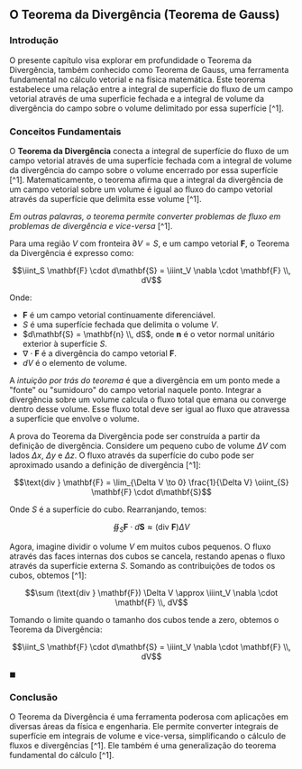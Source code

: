 ## O Teorema da Divergência (Teorema de Gauss)

### Introdução
O presente capítulo visa explorar em profundidade o Teorema da Divergência, também conhecido como Teorema de Gauss, uma ferramenta fundamental no cálculo vetorial e na física matemática. Este teorema estabelece uma relação entre a integral de superfície do fluxo de um campo vetorial através de uma superfície fechada e a integral de volume da divergência do campo sobre o volume delimitado por essa superfície [^1].

### Conceitos Fundamentais

O **Teorema da Divergência** conecta a integral de superfície do fluxo de um campo vetorial através de uma superfície fechada com a integral de volume da divergência do campo sobre o volume encerrado por essa superfície [^1]. Matematicamente, o teorema afirma que a integral da divergência de um campo vetorial sobre um volume é igual ao fluxo do campo vetorial através da superfície que delimita esse volume [^1].

*Em outras palavras, o teorema permite converter problemas de fluxo em problemas de divergência e vice-versa* [^1].

Para uma região $V$ com fronteira $\partial V = S$, e um campo vetorial $\mathbf{F}$, o Teorema da Divergência é expresso como:

$$\iint_S \mathbf{F} \cdot d\mathbf{S} = \iiint_V \nabla \cdot \mathbf{F} \\, dV$$

Onde:
- $\mathbf{F}$ é um campo vetorial continuamente diferenciável.
- $S$ é uma superfície fechada que delimita o volume $V$.
- $d\mathbf{S} = \mathbf{n} \\, dS$, onde $\mathbf{n}$ é o vetor normal unitário exterior à superfície $S$.
- $\nabla \cdot \mathbf{F}$ é a divergência do campo vetorial $\mathbf{F}$.
- $dV$ é o elemento de volume.

A *intuição por trás do teorema* é que a divergência em um ponto mede a "fonte" ou "sumidouro" do campo vetorial naquele ponto. Integrar a divergência sobre um volume calcula o fluxo total que emana ou converge dentro desse volume. Esse fluxo total deve ser igual ao fluxo que atravessa a superfície que envolve o volume.

A prova do Teorema da Divergência pode ser construída a partir da definição de divergência. Considere um pequeno cubo de volume $\Delta V$ com lados $\Delta x$, $\Delta y$ e $\Delta z$. O fluxo através da superfície do cubo pode ser aproximado usando a definição de divergência [^1]:

$$\text{div } \mathbf{F} = \lim_{\Delta V \to 0} \frac{1}{\Delta V} \oiint_{S} \mathbf{F} \cdot d\mathbf{S}$$

Onde $S$ é a superfície do cubo. Rearranjando, temos:

$$\oiint_{S} \mathbf{F} \cdot d\mathbf{S} \approx (\text{div } \mathbf{F}) \Delta V$$

Agora, imagine dividir o volume $V$ em muitos cubos pequenos. O fluxo através das faces internas dos cubos se cancela, restando apenas o fluxo através da superfície externa $S$. Somando as contribuições de todos os cubos, obtemos [^1]:

$$\sum (\text{div } \mathbf{F}) \Delta V \approx \iiint_V \nabla \cdot \mathbf{F} \\, dV$$

Tomando o limite quando o tamanho dos cubos tende a zero, obtemos o Teorema da Divergência:

$$\iint_S \mathbf{F} \cdot d\mathbf{S} = \iiint_V \nabla \cdot \mathbf{F} \\, dV$$

$\blacksquare$

### Conclusão

O Teorema da Divergência é uma ferramenta poderosa com aplicações em diversas áreas da física e engenharia. Ele permite converter integrais de superfície em integrais de volume e vice-versa, simplificando o cálculo de fluxos e divergências [^1]. Ele também é uma generalização do teorema fundamental do cálculo [^1].

<!-- END -->